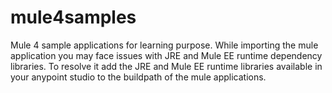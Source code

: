 # mule4samples
Mule 4 sample applications for learning purpose.
While importing the mule application you may face 
issues with JRE and Mule EE runtime dependency libraries.
To resolve it add the JRE and Mule EE runtime libraries
available in your anypoint studio to the buildpath 
of the mule applications.
